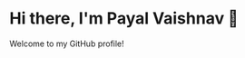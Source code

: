  # Hi there, I'm Payal Vaishnav 👋
 Welcome to my GitHub profile!



<!---
PayalVaishnav11/PayalVaishnav11 is a ✨ special ✨ repository because its `README.md` (this file) appears on your GitHub profile.
You can click the Preview link to take a look at your changes.
--->
